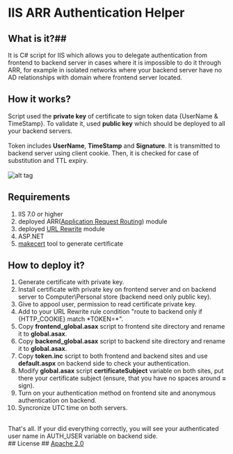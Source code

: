 # IIS ARR Authentication Helper #

## What is it?##
It is C# script for IIS which allows you to delegate authentication from frontend to backend server in cases where it is impossible to do it through ARR, for example in isolated networks where your backend server have no AD relationships with domain where frontend server located.

## How it works? ##
Script used the <b>private key</b> of certificate to sign token data {UserName & TimeStamp}. To validate it, used <b>public key</b> which should be deployed to all your backend servers.<br><br>
Token includes <b>UserName</b>, <b>TimeStamp</b> and <b>Signature</b>. It is transmitted to backend server using client cookie. Then, it is checked for case of substitution and TTL expiry.<br><br>
![alt tag](https://github.com/Serjeo722/IIS_ARR_AUTH_Helper/blob/master/doc/schema.png?raw=true)
## Requirements ##
1) IIS 7.0 or higher<br>
2) deployed ARR(<a href="http://www.iis.net/downloads/microsoft/application-request-routing">Application Request Routing</a>) module<br>
3) deployed <a href="http://www.iis.net/downloads/microsoft/url-rewrite">URL Rewrite</a> module<br>
4) ASP.NET<br>
5) <a href="http://msdn.microsoft.com/en-us/library/bfsktky3.aspx">makecert</a> tool to generate certificate<br>

## How to deploy it? ##
1) Generate certificate with private key.<br>
2) Install certificate with private key on frontend server and on backend server to Computer\Personal store (backend need only public key).<br>
3) Give to appool user, permission to read certificate private key.<br>
4) Add to your URL Rewrite rule condition "route to backend only if {HTTP_COOKIE} match \*TOKEN=\*".<br>
5) Copy <b>frontend_global.asax</b> script to frontend site directory and rename it to <b>global.asax</b>.<br>
6) Copy <b>backend_global.asax</b> script to backend site directory and rename it to <b>global.asax</b>.<br>
7) Copy <b>token.inc</b> script to both frontend and backend sites and use <b>default.aspx</b> on backend side to check your authentication.<br>
8) Modify <b>global.asax</b> script <b>certificateSubject</b> variable on both sites, put there your certificate subject (ensure, that you have no spaces around <b>=</b> sign).<br>
9) Turn on your authentication method on frontend site and anonymous authentication on backend.<br>
10) Syncronize UTC time on both servers.<br>
<br>
That's all. If your did everything correctly, you will see your authenticated user name in AUTH_USER variable on backend side.<br>
## License ##
<a href="http://www.apache.org/licenses/LICENSE-2.0.html">Apache 2.0</a>
